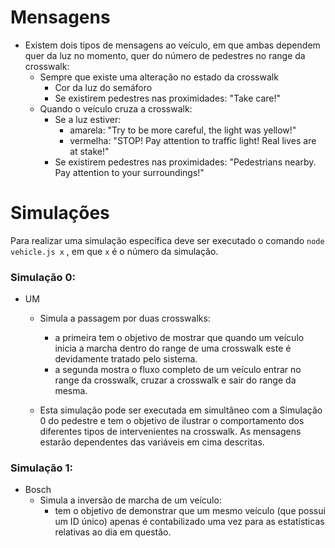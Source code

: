 # Mensagens
- Existem dois tipos de mensagens ao veículo, em que ambas dependem quer da luz no momento, quer do número de pedestres no range da crosswalk:
    - Sempre que existe uma alteração no estado da crosswalk 
        - Cor da luz do semáforo
        - Se existirem pedestres nas proximidades: "Take care!"
    - Quando o veículo cruza a crosswalk:
        - Se a luz estiver:
            - amarela: "Try to be more careful, the light was yellow!"
            - vermelha: "STOP! Pay attention to traffic light! Real lives are at stake!"
        - Se existirem pedestres nas proximidades: "Pedestrians nearby. Pay attention to your surroundings!"


# Simulações

Para realizar uma simulação específica deve ser executado o comando `node vehicle.js x` , em que `x` é o número da simulação.

### Simulação 0:

- UM
    - Simula a passagem por duas crosswalks:
        - a primeira tem o objetivo de mostrar que quando um veículo inicia a marcha dentro do range de uma crosswalk este é devidamente tratado pelo sistema.
        - a segunda mostra o fluxo completo de um veículo entrar no range da crosswalk, cruzar a crosswalk e sair do range da mesma.

    - Esta simulação pode ser executada em simultâneo com a Simulação 0 do pedestre e tem o objetivo de ilustrar o comportamento dos diferentes tipos de intervenientes na crosswalk. As mensagens estarão dependentes das variáveis em cima descritas.


### Simulação 1:

- Bosch
    - Simula a inversão de marcha de um veículo:
        - tem o objetivo de demonstrar que um mesmo veículo (que possui um ID único) apenas é contabilizado uma vez para as estatísticas relativas ao dia em questão.
    